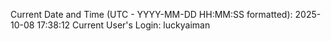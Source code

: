 Current Date and Time (UTC - YYYY-MM-DD HH:MM:SS formatted): 2025-10-08 17:38:12
Current User's Login: luckyaiman
